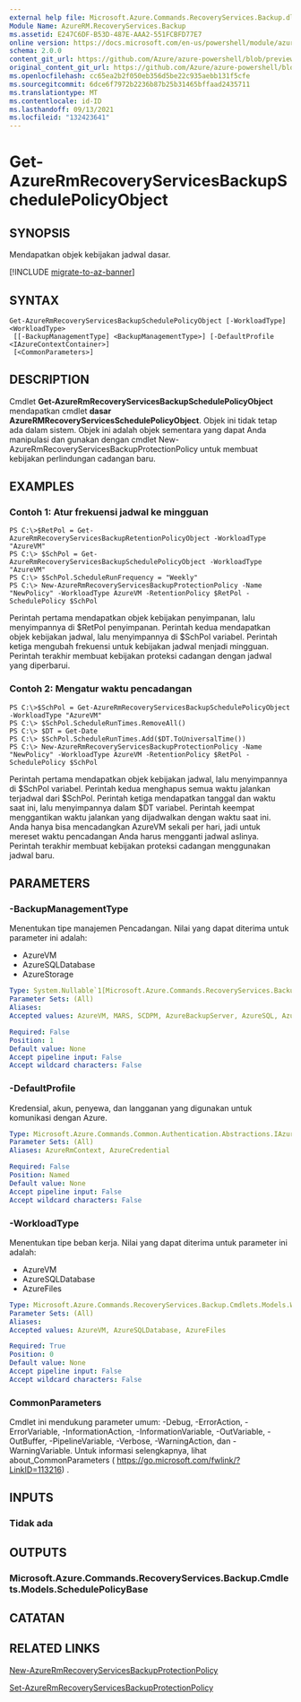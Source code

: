 ```yaml
---
external help file: Microsoft.Azure.Commands.RecoveryServices.Backup.dll-Help.xml
Module Name: AzureRM.RecoveryServices.Backup
ms.assetid: E247C6DF-B53D-487E-AAA2-551FCBFD77E7
online version: https://docs.microsoft.com/en-us/powershell/module/azurerm.recoveryservices.backup/get-azurermrecoveryservicesbackupschedulepolicyobject
schema: 2.0.0
content_git_url: https://github.com/Azure/azure-powershell/blob/preview/src/ResourceManager/RecoveryServices/Commands.RecoveryServices.Backup/help/Get-AzureRmRecoveryServicesBackupSchedulePolicyObject.md
original_content_git_url: https://github.com/Azure/azure-powershell/blob/preview/src/ResourceManager/RecoveryServices/Commands.RecoveryServices.Backup/help/Get-AzureRmRecoveryServicesBackupSchedulePolicyObject.md
ms.openlocfilehash: cc65ea2b2f050eb356d5be22c935aebb131f5cfe
ms.sourcegitcommit: 6dce6f7972b2236b87b25b31465bffaad2435711
ms.translationtype: MT
ms.contentlocale: id-ID
ms.lasthandoff: 09/13/2021
ms.locfileid: "132423641"
---
```

# Get-AzureRmRecoveryServicesBackupSchedulePolicyObject

## SYNOPSIS
Mendapatkan objek kebijakan jadwal dasar.

[!INCLUDE [migrate-to-az-banner](../../includes/migrate-to-az-banner.md)]

## SYNTAX

```
Get-AzureRmRecoveryServicesBackupSchedulePolicyObject [-WorkloadType] <WorkloadType>
 [[-BackupManagementType] <BackupManagementType>] [-DefaultProfile <IAzureContextContainer>]
 [<CommonParameters>]
```

## DESCRIPTION
Cmdlet **Get-AzureRmRecoveryServicesBackupSchedulePolicyObject** mendapatkan cmdlet **dasar AzureRMRecoveryServicesSchedulePolicyObject**.
Objek ini tidak tetap ada dalam sistem.
Objek ini adalah objek sementara yang dapat Anda manipulasi dan gunakan dengan cmdlet New-AzureRmRecoveryServicesBackupProtectionPolicy untuk membuat kebijakan perlindungan cadangan baru.

## EXAMPLES

### Contoh 1: Atur frekuensi jadwal ke mingguan
```
PS C:\>$RetPol = Get-AzureRmRecoveryServicesBackupRetentionPolicyObject -WorkloadType "AzureVM" 
PS C:\> $SchPol = Get-AzureRmRecoveryServicesBackupSchedulePolicyObject -WorkloadType "AzureVM" 
PS C:\> $SchPol.ScheduleRunFrequency = "Weekly"
PS C:\> New-AzureRmRecoveryServicesBackupProtectionPolicy -Name "NewPolicy" -WorkloadType AzureVM -RetentionPolicy $RetPol -SchedulePolicy $SchPol
```

Perintah pertama mendapatkan objek kebijakan penyimpanan, lalu menyimpannya di $RetPol penyimpanan.
Perintah kedua mendapatkan objek kebijakan jadwal, lalu menyimpannya di $SchPol variabel.
Perintah ketiga mengubah frekuensi untuk kebijakan jadwal menjadi mingguan.
Perintah terakhir membuat kebijakan proteksi cadangan dengan jadwal yang diperbarui.

### Contoh 2: Mengatur waktu pencadangan
```
PS C:\>$SchPol = Get-AzureRmRecoveryServicesBackupSchedulePolicyObject -WorkloadType "AzureVM" 
PS C:\> $SchPol.ScheduleRunTimes.RemoveAll()
PS C:\> $DT = Get-Date
PS C:\> $SchPol.ScheduleRunTimes.Add($DT.ToUniversalTime())
PS C:\> New-AzureRmRecoveryServicesBackupProtectionPolicy -Name "NewPolicy" -WorkloadType AzureVM -RetentionPolicy $RetPol -SchedulePolicy $SchPol
```

Perintah pertama mendapatkan objek kebijakan jadwal, lalu menyimpannya di $SchPol variabel.
Perintah kedua menghapus semua waktu jalankan terjadwal dari $SchPol.
Perintah ketiga mendapatkan tanggal dan waktu saat ini, lalu menyimpannya dalam $DT variabel.
Perintah keempat menggantikan waktu jalankan yang dijadwalkan dengan waktu saat ini.
Anda hanya bisa mencadangkan AzureVM sekali per hari, jadi untuk mereset waktu pencadangan Anda harus mengganti jadwal aslinya.
Perintah terakhir membuat kebijakan proteksi cadangan menggunakan jadwal baru.

## PARAMETERS

### -BackupManagementType
Menentukan tipe manajemen Pencadangan.
Nilai yang dapat diterima untuk parameter ini adalah:
- AzureVM 
- AzureSQLDatabase
- AzureStorage

```yaml
Type: System.Nullable`1[Microsoft.Azure.Commands.RecoveryServices.Backup.Cmdlets.Models.BackupManagementType]
Parameter Sets: (All)
Aliases:
Accepted values: AzureVM, MARS, SCDPM, AzureBackupServer, AzureSQL, AzureStorage

Required: False
Position: 1
Default value: None
Accept pipeline input: False
Accept wildcard characters: False
```

### -DefaultProfile
Kredensial, akun, penyewa, dan langganan yang digunakan untuk komunikasi dengan Azure.

```yaml
Type: Microsoft.Azure.Commands.Common.Authentication.Abstractions.IAzureContextContainer
Parameter Sets: (All)
Aliases: AzureRmContext, AzureCredential

Required: False
Position: Named
Default value: None
Accept pipeline input: False
Accept wildcard characters: False
```

### -WorkloadType
Menentukan tipe beban kerja.
Nilai yang dapat diterima untuk parameter ini adalah:
- AzureVM 
- AzureSQLDatabase
- AzureFiles

```yaml
Type: Microsoft.Azure.Commands.RecoveryServices.Backup.Cmdlets.Models.WorkloadType
Parameter Sets: (All)
Aliases:
Accepted values: AzureVM, AzureSQLDatabase, AzureFiles

Required: True
Position: 0
Default value: None
Accept pipeline input: False
Accept wildcard characters: False
```

### CommonParameters
Cmdlet ini mendukung parameter umum: -Debug, -ErrorAction, -ErrorVariable, -InformationAction, -InformationVariable, -OutVariable, -OutBuffer, -PipelineVariable, -Verbose, -WarningAction, dan -WarningVariable. Untuk informasi selengkapnya, lihat about_CommonParameters ( https://go.microsoft.com/fwlink/?LinkID=113216) .

## INPUTS

### Tidak ada

## OUTPUTS

### Microsoft.Azure.Commands.RecoveryServices.Backup.Cmdlets.Models.SchedulePolicyBase

## CATATAN

## RELATED LINKS

[New-AzureRmRecoveryServicesBackupProtectionPolicy](./New-AzureRmRecoveryServicesBackupProtectionPolicy.md)

[Set-AzureRmRecoveryServicesBackupProtectionPolicy](./Set-AzureRmRecoveryServicesBackupProtectionPolicy.md)


